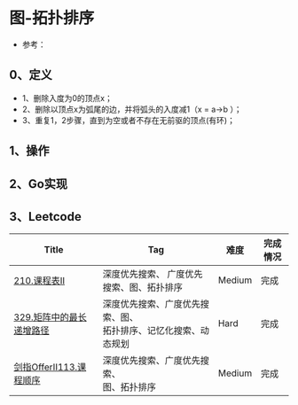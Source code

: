 # 图-拓扑排序

- 参考：

## 0、定义

- 1、删除入度为0的顶点x；
- 2、删除以顶点x为弧尾的边，并将弧头的入度减1（x = a->b ）；
- 3、重复1，2步骤，直到为空或者不存在无前驱的顶点(有环)；

## 1、操作

## 2、Go实现

## 3、Leetcode

| Title                                                        | Tag                                                          | 难度   | 完成情况 |
| ------------------------------------------------------------ | ------------------------------------------------------------ | ------ | -------- |
| [210.课程表II](https://leetcode-cn.com/problems/course-schedule-ii/) | 深度优先搜索、 广度优先搜索、图、拓扑排序                    | Medium | 完成     |
| [329.矩阵中的最长递增路径](https://leetcode-cn.com/problems/longest-increasing-path-in-a-matrix/) | 深度优先搜索、广度优先搜索、图、<br />拓扑排序、记忆化搜索、动态规划 | Hard   | 完成     |
| [剑指OfferII113.课程顺序](https://leetcode-cn.com/problems/QA2IGt/) | 深度优先搜索、广度优先搜索、<br />图、拓扑排序               | Medium | 完成     |